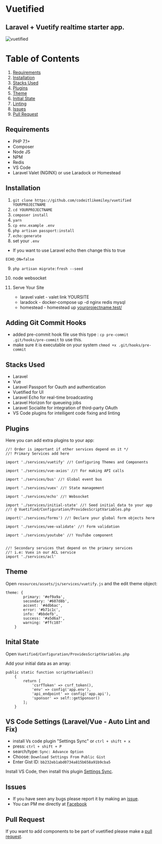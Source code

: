 # Vuetified

## Laravel + Vuetify realtime starter app.

![vuetified](https://user-images.githubusercontent.com/28816690/34463373-b7649ca8-ee94-11e7-9dbc-a97de8574279.png)

# Table of Contents

1. [Requirements](#requirements)
2. [Installation](#installation)
3. [Stacks Used](#stacks-used)
4. [Plugins](#plugins)
5. [Theme](#theme)
6. [Initial State](#initial-state)
7. [Linting](#linting)
8. [Issues](#issues)
9. [Pull Request](#pull-request)

## Requirements

- PHP 7.1+
- Composer
- Node JS
- NPM
- Redis
- VS Code
- Laravel Valet (NGINX) or use Laradock or Homestead

## Installation

1. `git clone https://github.com/codeitlikemiley/vuetified YOURPROJECTNAME`
2. `cd YOURPROJECTNAME`
3. `composer install`
4. `yarn`
5. `cp env.example .env`
6. `php artisan passport:install`
7. `echo:generate`
8. set your `.env`

- If you want to use Laravel echo then change this to true

```
ECHO_ON=false
```

9. `php artisan migrate:fresh --seed`
10. node websocket
11. Serve Your Site

    - laravel valet - valet link YOURSITE
    - laradock - docker-compose up -d nginx redis mysql
    - homestead - homestead up
      [yourprojectname.test/](yourprojectname.test)

## Adding Git Commit Hooks

- added pre-commit hook file use this type : `cp pre-commit .git/hooks/pre-commit` to use this.
- make sure it is executable on your system
  `chmod +x .git/hooks/pre-commit`

## Stacks Used

- Laravel
- Vue
- Laravel Passport for Oauth and authentication
- Vuetified for UI
- Laravel Echo for real-time broadcasting
- Laravel Horizon for queueing jobs
- Laravel Socialite for integration of third-party OAuth
- VS Code plugins for intelligent code fixing and linting

## Plugins

Here you can add extra plugins to your app:

```
//! Order is important if other services depend on it */
//! Primary Services add here

import './services/vuetify' //! Configuring Themes and Components

import './services/vue-axios' //! For making API calls

import './services/bus' //! Global event bus

import './services/vuex' //! State management

import './services/echo' //! Websocket

import './services/initial-state' //! Seed initial data to your app
//! @ Vuetified/Configuration/ProvidesScriptVariables.php

import('./services/forms') //! Declare your global form objects here

import './services/vee-validate' //! Form validation

import './services/youtube' //! YouTube component


//! Secondary services that depend on the primary services
//! i.e: Vuex in our ACL service
import './services/acl'
```

## Theme

Open `resources/assets/js/services/vuetify.js` and the edit theme object:

```
theme: {
        primary: '#ef9a9a',
        secondary: '#607d8b',
        accent: '#4db6ac',
        error: '#b71c1c',
        info: '#bbdefb',
        success: '#a5d6a7',
        warning: '#ffc107'
    }
```

## Inital State

Open `Vuetified/Configuration/ProvidesScriptVariables.php`

Add your initial data as an array:

```
public static function scriptVariables()
    {
        return [
            'csrfToken' => csrf_token(),
            'env' => config('app.env'),
            'api_endpoint' => config('app.api'),
            'sponsor' => self::getSponsor()
        ];
    }
```

## VS Code Settings (Laravel/Vue - Auto Lint and Fix)

- install Vs code plugin "Settings Sync" or `ctrl + shift + x`
- press: `ctrl + shift + P`
- search/type: `Sync: Advance Option`
- Choose: `Download Settings From Public Gist`
- Enter Gist ID: `bb232eb1abd0734a815b658a91b9cba5`

Install VS Code, then install this plugin [Settings Sync](https://github.com/shanalikhan/code-settings-sync.git).

## Issues

- If you have seen any bugs please report it by making an [issue](https://github.com/codeitlikemiley/vuetified/issues).
- You can PM me directly at [Facebook](https://www.facebook.com/uriah.san)

## Pull Request

If you want to add components to be part of vuetified please make a [pull request](https://github.com/codeitlikemiley/vuetified/pulls).
